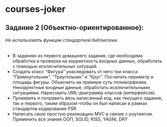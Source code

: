 # courses-joker

## Задание 2 (Объектно-ориентированное):
###### Не использовать функции стандартной библиотеки.

* В заданиях из первого домашнего задания, где необходима обработка и проверка на корректность входных данных, обработать с помощью исключительных ситуаций.
* Создать класс “Фигура” унаследовать от него три класса “Прямоугольник”, “Треугольник” и “Круг”. Посчитать периметр и площадь фигуры. Объяснить на примере суть полиморфизма. Некорректные входные данные, обработать исключительными ситуациями. Нарисовать UML-диаграмму классов (интерфейсов).
* Проверить и поправить весь написанный код, как текущего задания, так и первого, таким образом чтобы он был написан в рамках стандартов кодирования PSR
* Написать свою простую реализацию MVC в связке с роутингом. Применить все знания ООП, SOLID, KISS, YAGNI, DRY